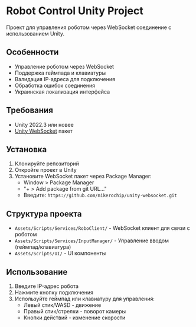 # Robot Control Unity Project

Проект для управления роботом через WebSocket соединение с использованием Unity.

## Особенности

- Управление роботом через WebSocket
- Поддержка геймпада и клавиатуры
- Валидация IP-адреса для подключения
- Обработка ошибок соединения
- Украинская локализация интерфейса

## Требования

- Unity 2022.3 или новее
- [Unity WebSocket](https://github.com/mikerochip/unity-websocket.git) пакет

## Установка

1. Клонируйте репозиторий
2. Откройте проект в Unity
3. Установите WebSocket пакет через Package Manager:
   - Window > Package Manager
   - "+ > Add package from git URL..."
   - Введите: `https://github.com/mikerochip/unity-websocket.git`

## Структура проекта

- `Assets/Scripts/Services/RoboClient/` - WebSocket клиент для связи с роботом
- `Assets/Scripts/Services/InputManager/` - Управление вводом (геймпад/клавиатура)
- `Assets/Scripts/UI/` - UI компоненты

## Использование

1. Введите IP-адрес робота
2. Нажмите кнопку подключения
3. Используйте геймпад или клавиатуру для управления:
   - Левый стик/WASD - движение
   - Правый стик/стрелки - поворот камеры
   - Кнопки действий - изменение скорости 